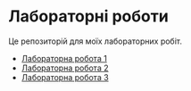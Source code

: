 # Лабораторні роботи

Це репозиторій для моїх лабораторних робіт.

- [Лабораторна робота 1](lab1.html)
- [Лабораторна робота 2](lab2.html)
- [Лабораторна робота 3](lab3.html)
